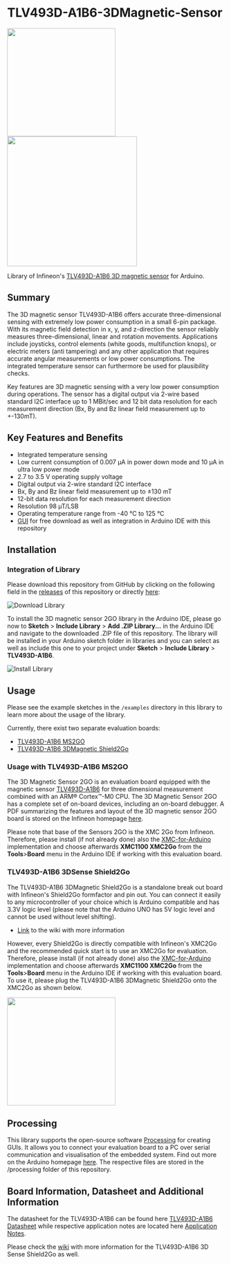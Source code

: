 # TLV493D-A1B6-3DMagnetic-Sensor
<img src="https://github.com/Infineon/Assets/blob/master/Pictures/3D%20Magnetic%20Sensor%202Go.jpg" width=250> <img src="https://github.com/Infineon/Assets/blob/master/Pictures/TLV493D-Sense-Shield2Go_Top_plain.jpg_2045671804.jpg?raw=true" width=300>

Library of Infineon's [TLV493D-A1B6 3D magnetic sensor](https://www.infineon.com/cms/de/product/sensor/magnetic-position-sensor/3d-magnetic-sensor/tlv493d-a1b6/) for Arduino. 

## Summary
The 3D magnetic sensor TLV493D-A1B6 offers accurate three-dimensional sensing with extremely low power consumption in a small 6-pin package. With its magnetic field detection in x, y, and z-direction the sensor reliably measures three-dimensional, linear and rotation movements. Applications include joysticks, control elements (white goods, multifunction knops), or electric meters (anti tampering) and any other application that requires accurate angular measurements or low power consumptions.
The integrated temperature sensor can furthermore be used for plausibility checks.

Key features are 3D magnetic sensing with a very low power consumption during operations. The sensor has a digital output via 2-wire based standard I2C interface up to 1 MBit/sec and 12 bit data resolution for each measurement direction (Bx, By and Bz linear field measurement up to +-130mT).

## Key Features and Benefits
* Integrated temperature sensing
* Low current consumption of 0.007 µA in power down mode and 10 µA in ultra low power mode
* 2.7 to 3.5 V operating supply voltage
* Digital output via 2-wire standard I2C interface
* Bx, By and Bz linear field measurement up to ±130 mT
* 12-bit data resolution for each measurement direction
* Resolution 98 µT/LSB
* Operating temperature range from -40 °C to 125 °C
* [GUI](https://www.infineon.com/cms/en/product/sensor/magnetic-position-sensor/3d-magnetic-sensor/TLV493D-A1B6+2+GO+KIT/productType.html?productType=5546d4624e24005f014e6775d0177011#ispnTab12) for free download as well as integration in Arduino IDE with this repository

## Installation

### Integration of Library
Please download this repository from GitHub by clicking on the following field in the [releases](https://github.com/Infineon/3D-Magnetic-Sensor-2GO/releases) of this repository or directly [here](https://github.com/Infineon/3D-Magnetic-Sensor-2GO/releases/download/V1.0.0/IFX-3D-Magnetic-Sensor-2GO.zip):

![Download Library](https://raw.githubusercontent.com/infineon/assets/master/Pictures/Releases_Generic.jpg)

To install the 3D magnetic sensor 2GO library in the Arduino IDE, please go now to **Sketch** > **Include Library** > **Add .ZIP Library...** in the Arduino IDE and navigate to the downloaded .ZIP file of this repository. The library will be installed in your Arduino sketch folder in libraries and you can select as well as include this one to your project under **Sketch** > **Include Library** > **TLV493D-A1B6**. 

![Install Library](https://raw.githubusercontent.com/infineon/assets/master/Pictures/Library_Install_ZIP.png)

## Usage
Please see the example sketches in the `/examples` directory in this library to learn more about the usage of the library.

Currently, there exist two separate evaluation boards:

* [TLV493D-A1B6 MS2GO](https://www.infineon.com/cms/en/product/sensor/magnetic-position-sensor/3d-magnetic-sensor/tlv493d-a1b6-ms2go/)
* [TLV493D-A1B6 3DMagnetic Shield2Go](https://www.infineon.com/cms/en/product/evaluation-boards/s2go_3d-sense_tlv493d/)

### Usage with TLV493D-A1B6 MS2GO
The 3D Magnetic Sensor 2GO is an evaluation board equipped with the magnetic sensor [TLV493D-A1B6](https://www.infineon.com/cms/de/product/sensor/magnetic-position-sensor/3d-magnetic-sensor/TLV493D-A1B6/productType.html?productType=5546d462525dbac401529cebc74f07b7) for three dimensional measurement combined with an ARM® Cortex™-M0 CPU. The 3D Magnetic Sensor 2GO has a complete set of on-board devices, including an on-board debugger. A PDF summarizing the features and layout of the 3D magnetic sensor 2GO board is stored on the Infineon homepage [here](https://www.infineon.com/dgdl/Infineon-3D-Magnetic-Sensor_EvalKit_UM-UM-v01_01-EN.pdf?fileId=5546d462525dbac40152ac4ca1d318c2).

Please note that base of the Sensors 2GO is the XMC 2Go from Infineon. Therefore, please install (if not already done) also the [XMC-for-Arduino](https://github.com/Infineon/XMC-for-Arduino) implementation and choose afterwards **XMC1100 XMC2Go** from the **Tools**>**Board** menu in the Arduino IDE if working with this evaluation board.

### TLV493D-A1B6 3DSense Shield2Go
The TLV493D-A1B6 3DMagnetic Shield2Go is a standalone break out board with Infineon's Shield2Go formfactor and pin out. You can connect it easily to any microcontroller of your choice which is Arduino compatible and has 3.3V logic level (please note that the Arduino UNO has 5V logic level and cannot be used without level shifting).

* [Link](https://github.com/Infineon/TLV493D-A1B6-3DMagnetic-Sensor/wiki) to the wiki with more information

However, every Shield2Go is directly compatible with Infineon's XMC2Go and the recommended quick start is to use an XMC2Go for evaluation. Therefore, please install (if not already done) also the [XMC-for-Arduino](https://github.com/Infineon/XMC-for-Arduino) implementation and choose afterwards **XMC1100 XMC2Go** from the **Tools**>**Board** menu in the Arduino IDE if working with this evaluation board. To use it, please plug the TLV493D-A1B6 3DMagnetic Shield2Go onto the XMC2Go as shown below.

<img src="https://github.com/Infineon/Assets/blob/master/Pictures/TLV493D-A1B6_S2Go_w_XMC2Go.png" width=250>

## Processing
This library supports the open-source software [Processing](https://processing.org/) for creating GUIs. It allows you to connect your evaluation board to a PC over serial communication and visualisation of the embedded system. Find out more on the Arduino homepage [here](http://playground.arduino.cc/Interfacing/Processing). The respective files are stored in the /processing folder of this repository. 

## Board Information, Datasheet and Additional Information

The datasheet for the TLV493D-A1B6 can be found here [TLV493D-A1B6 Datasheet](https://www.infineon.com/dgdl/Infineon-TLV493D-A1B6-DS-v01_00-EN.pdf?fileId=5546d462525dbac40152a6b85c760e80) while respective application notes are located here [Application Notes](https://www.infineon.com/cms/de/product/sensor/magnetic-position-sensor/3d-magnetic-sensor/TLV493D-A1B6+2+GO+KIT/productType.html?productType=5546d4624e24005f014e6775d0177011#ispnTab4).

Please check the [wiki](https://github.com/Infineon/TLV493D-A1B6-3DMagnetic-Sensor/wiki) with more information for the TLV493D-A1B6 3D Sense Shield2Go as well.

